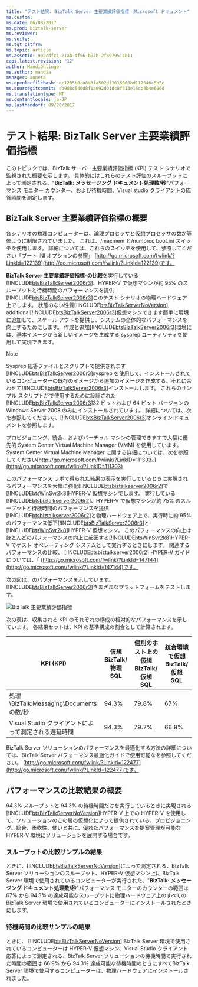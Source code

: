 ```yaml
---
title: "テスト結果: BizTalk Server 主要業績評価指標 |Microsoft ドキュメント"
ms.custom: 
ms.date: 06/08/2017
ms.prod: biztalk-server
ms.reviewer: 
ms.suite: 
ms.tgt_pltfrm: 
ms.topic: article
ms.assetid: 902cdfc1-21ab-4f56-b97b-2f8979514b11
caps.latest.revision: "12"
author: MandiOhlinger
ms.author: mandia
manager: anneta
ms.openlocfilehash: dc1205b0ca8a3fa502df1616900bd112546c5b5c
ms.sourcegitcommit: cb908c540d8f1a692d01dc8f313e16cb4b4e696d
ms.translationtype: MT
ms.contentlocale: ja-JP
ms.lasthandoff: 09/20/2017
---
```

# <a name="test-results-biztalk-server-key-performance-indicators"></a>テスト結果: BizTalk Server 主要業績評価指標
このトピックでは、BizTalk サーバー主要業績評価指標 (KPI) テスト シナリオで監視された概要を示します。 具体的にはこれらのテスト評価のスループットによって測定される、"**BizTalk: メッセージング ドキュメント処理数/秒**"パフォーマンス モニター カウンター、および待機時間、Visual studio クライアントの応答時間を測定します。  
  
## <a name="summary-of-biztalk-server-key-performance-indicators"></a>BizTalk Server 主要業績評価指標の概要  
 各シナリオの物理コンピューターは、論理プロセッサと仮想プロセッサの数が等価ように制限されていました。 これは、/maxmem と/numproc boot.ini スイッチを使用します。 詳細については、これらのスイッチを使用して、参照してください「ブート INI オプションの参照」 [http://go.microsoft.com/fwlink/?LinkId=122139](http://go.microsoft.com/fwlink/?LinkId=122139)です。  
  
 **BizTalk Server 主要業績評価指標-の比較**を実行している[!INCLUDE[btsBizTalkServer2006r3](../includes/btsbiztalkserver2006r3-md.md)]、HYPER-V で仮想マシンが約 95% のスループットと待機時間のパフォーマンスを提供[!INCLUDE[btsBizTalkServer2006r3](../includes/btsbiztalkserver2006r3-md.md)]このテスト シナリオの物理ハードウェア上でします。 状態のない性質[!INCLUDE[btsBizTalkServerNoVersion](../includes/btsbiztalkservernoversion-md.md)], additional[!INCLUDE[btsBizTalkServer2006r3](../includes/btsbiztalkserver2006r3-md.md)]仮想マシンできます簡単に環境に追加して、スケール アウトを提供し、システムの全体的なパフォーマンスを向上するためにします。 作成と追加[!INCLUDE[btsBizTalkServer2006r3](../includes/btsbiztalkserver2006r3-md.md)]環境には、基本イメージから新しいイメージを生成する sysprep ユーティリティを使用して実現できます。  
  
> [!NOTE]  
>  Sysprep 応答ファイルとスクリプトで提供されます[!INCLUDE[btsBizTalkServer2006r3](../includes/btsbiztalkserver2006r3-md.md)]sysprep を使用して、インストールされているコンピューターの既存のイメージから追加のイメージを作成する、それに合わせて[!INCLUDE[btsBizTalkServer2006r3](../includes/btsbiztalkserver2006r3-md.md)]インストールします。 これらのサンプル スクリプトがで使用するために設計された[!INCLUDE[btsBizTalkServer2006r3](../includes/btsbiztalkserver2006r3-md.md)]32 ビットおよび 64 ビット バージョンの Windows Server 2008 のみにインストールされています。 詳細については、次を参照してください。、[!INCLUDE[btsBizTalkServer2006r3](../includes/btsbiztalkserver2006r3-md.md)]オンライン ドキュメントを参照します。  
  
 プロビジョニング、統合、およびバーチャル マシンの管理できますで大幅に優先的 System Center Virtual Machine Manager (VMM) を使用しています。 System Center Virtual Machine Manager に関する詳細については、次を参照してください[http://go.microsoft.com/fwlink/?LinkID=111303。](http://go.microsoft.com/fwlink/?LinkID=111303)  
  
 このパフォーマンス ラボで得られた結果の表示を実行しているときに実現されるパフォーマンスを大幅に強化[!INCLUDE[btsbiztalkserver2006r2](../includes/btsbiztalkserver2006r2-md.md)]で[!INCLUDE[btsWinSvr2k3](../includes/btswinsvr2k3-md.md)]HYPER-V 仮想マシンでします。 実行している[!INCLUDE[btsbiztalkserver2006r2](../includes/btsbiztalkserver2006r2-md.md)]、HYPER-V で仮想マシンが約 75% のスループットと待機時間のパフォーマンスを提供[!INCLUDE[btsbiztalkserver2006r2](../includes/btsbiztalkserver2006r2-md.md)]と物理ハードウェア上で、実行時に約 95% のパフォーマンス低下[!INCLUDE[btsBizTalkServer2006r3](../includes/btsbiztalkserver2006r3-md.md)]と[!INCLUDE[btsWinSvr2k8](../includes/btswinsvr2k8-md.md)]HYPER-V 仮想マシン。 このパフォーマンスの向上はほとんどのパフォーマンスの向上に起因する[!INCLUDE[btsWinSvr2k8](../includes/btswinsvr2k8-md.md)]HYPER-V でゲスト オペレーティング システムとして実行するときにします。 関連するパフォーマンスの比較、 [!INCLUDE[btsbiztalkserver2006r2](../includes/btsbiztalkserver2006r2-md.md)] HYPER-V ガイドについては、「 [http://go.microsoft.com/fwlink/?LinkId=147144](http://go.microsoft.com/fwlink/?LinkId=147144)です。  
  
 次の図は、のパフォーマンスを示しています。[!INCLUDE[btsBizTalkServer2006r3](../includes/btsbiztalkserver2006r3-md.md)]さまざまなプラットフォームをテストします。  
  
 ![BizTalk 主要業績評価指標](../technical-guides/media/biztalkkpi.gif "BizTAlkKPI")  
  
 次の表は、収集される KPI のそれぞれの構成の相対的なパフォーマンスを示しています。 各結果セットは、KPI の基準構成の割合として計算されます。  
  
|KPI (KPI)|仮想 BizTalk/物理 SQL|個別のホスト上の仮想 BizTalk/仮想 SQL|統合環境で仮想 BizTalk/仮想 SQL|  
|---------|-----------------------------------|----------------------------------------------------|--------------------------------------------------------------|  
|処理 \BizTalk:Messaging\Documents の数/秒|94.3%|79.8%|67%|  
|Visual Studio クライアントによって測定される遅延時間|94.3%|79.7%|66.9%|  
  
 BizTalk Server ソリューションのパフォーマンスを最適化する方法の詳細については、BizTalk Server パフォーマンス最適化ガイドで使用可能なを参照してください。 [http://go.microsoft.com/fwlink/?LinkId=122477](http://go.microsoft.com/fwlink/?LinkId=122477)です。  
  
## <a name="performance-comparison-results-summary"></a>パフォーマンスの比較結果の概要  
 94.3% スループットと 94.3% の待機時間だけを実行しているときに実現される[!INCLUDE[btsBizTalkServerNoVersion](../includes/btsbiztalkservernoversion-md.md)]HYPER-V 上での HYPER-V を使用して、ソリューションのこの層の仮想化によって提供されている、プロビジョニング、統合、柔軟性、使いと共に、優れたパフォーマンスを提案管理が可能な HYPER-V 環境にソリューションを展開する場合です。  
  
### <a name="throughput-comparison-sample-results"></a>スループットの比較サンプルの結果  
 ときに、[!INCLUDE[btsBizTalkServerNoVersion](../includes/btsbiztalkservernoversion-md.md)]によって測定される、BizTalk Server ソリューションのスループット、HYPER-V 仮想マシン上に BizTalk Server 環境で使用されているコンピューターが実行された、"**BizTalk: メッセージング ドキュメント処理数/秒**"パフォーマンス モニターのカウンターの範囲は 67% から 94.3% の達成可能なスループットに物理ハードウェア上のすべての BizTalk Server 環境で使用されているコンピューターにインストールされたときにします。  
  
### <a name="latency-comparison-sample-results"></a>待機時間の比較サンプルの結果  
 ときに、 [!INCLUDE[btsBizTalkServerNoVersion](../includes/btsbiztalkservernoversion-md.md)] BizTalk Server 環境で使用されているコンピューターは HYPER-V 仮想マシン、Visual Studio クライアント応答によって測定される、BizTalk Server ソリューションの待機時間で実行された時間の範囲は 66.9% から 94.3% 達成可能な待機時間のときにすべてBizTalk Server 環境で使用するコンピューターは、物理ハードウェアにインストールされました。